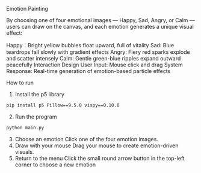Emotion Painting

By choosing one of four emotional images — Happy, Sad, Angry, or Calm — users can draw on the canvas, and each emotion generates a unique visual effect:

Happy：Bright yellow bubbles float upward, full of vitality
Sad: Blue teardrops fall slowly with gradient effects
Angry: Fiery red sparks explode and scatter intensely
Calm: Gentle green-blue ripples expand outward peacefully
Interaction Design
User Input: Mouse click and drag
System Response: Real-time generation of emotion-based particle effects


How to run
1. Install the p5 library
```bash
pip install p5 Pillow==9.5.0 vispy==0.10.0
```

2. Run the program
```bash
python main.py
```
3. Choose an emotion
Click one of the four emotion images.
4. Draw with your mouse
Drag your mouse to create emotion-driven visuals.
5. Return to the menu
Click the small round arrow button in the top-left corner to choose a new emotion





